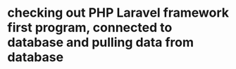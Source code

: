 # checking out PHP Laravel framework first program, connected to database and pulling data from database
